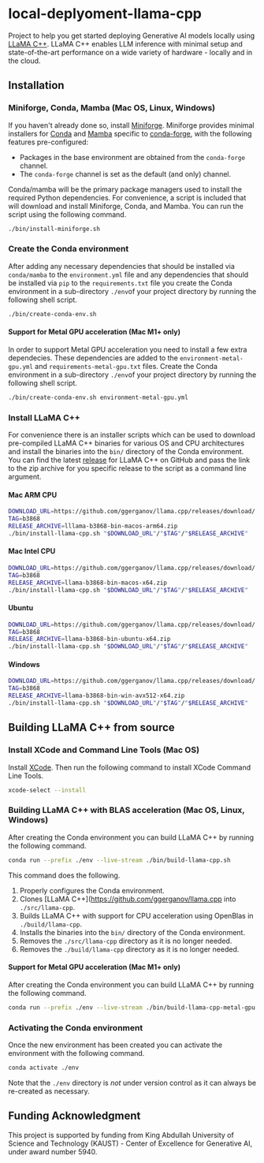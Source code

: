 # local-deplyoment-llama-cpp

Project to help you get started deploying Generative AI models locally using 
[LLaMA C++](https://github.com/ggerganov/llama.cpp). LLaMA C++ enables LLM inference with minimal setup and 
state-of-the-art performance on a wide variety of hardware - locally and in the cloud.

## Installation

### Miniforge, Conda, Mamba (Mac OS, Linux, Windows)

If you haven't already done so, install [Miniforge](https://github.com/conda-forge/miniforge). Miniforge provides 
minimal installers for [Conda](https://conda.io/) and [Mamba](https://github.com/mamba-org/mamba) specific to 
[conda-forge](https://conda-forge.org/), with the following features pre-configured:

   * Packages in the base environment are obtained from the `conda-forge` channel.
   * The `conda-forge` channel is set as the default (and only) channel.

Conda/mamba will be the primary package managers used to install the required Python dependencies. For 
convenience, a script is included that will download and install Miniforge, Conda, and Mamba. You can run the 
script using the following command.

```bash
./bin/install-miniforge.sh
```

### Create the Conda environment

After adding any necessary dependencies that should be installed via `conda/mamba` to the `environment.yml` file and any 
dependencies that should be installed via `pip` to the `requirements.txt` file you create the Conda environment in a 
sub-directory `./env`of your project directory by running the following shell script.

```bash
./bin/create-conda-env.sh
```

#### Support for Metal GPU acceleration (Mac M1+ only)

In order to support Metal GPU acceleration you need to install a few extra dependecies. These dependencies are added to the 
`environment-metal-gpu.yml` and `requirements-metal-gpu.txt` files. Create the Conda environment in a sub-directory `./env`of 
your project directory by running the following shell script.

```bash
./bin/create-conda-env.sh environment-metal-gpu.yml
```

### Install LLaMA C++ 

For convenience there is an installer scripts which can be used to download pre-compiled LLaMA C++ binaries for various 
OS and CPU architectures and install the binaries into the `bin/` directory of the Conda environment. You can find the 
latest [release](https://github.com/ggerganov/llama.cpp/releases) for LLaMA C++ on GitHub and pass the link to the zip archive for you specific release to the script as a command line argument.

#### Mac ARM CPU

```bash
DOWNLOAD_URL=https://github.com/ggerganov/llama.cpp/releases/download/
TAG=b3868
RELEASE_ARCHIVE=lllama-b3868-bin-macos-arm64.zip
./bin/install-llama-cpp.sh "$DOWNLOAD_URL"/"$TAG"/"$RELEASE_ARCHIVE"
```

#### Mac Intel CPU

```bash
DOWNLOAD_URL=https://github.com/ggerganov/llama.cpp/releases/download/
TAG=b3868
RELEASE_ARCHIVE=llama-b3868-bin-macos-x64.zip
./bin/install-llama-cpp.sh "$DOWNLOAD_URL"/"$TAG"/"$RELEASE_ARCHIVE"
```

#### Ubuntu

```bash
DOWNLOAD_URL=https://github.com/ggerganov/llama.cpp/releases/download/
TAG=b3868
RELEASE_ARCHIVE=llama-b3868-bin-ubuntu-x64.zip
./bin/install-llama-cpp.sh "$DOWNLOAD_URL"/"$TAG"/"$RELEASE_ARCHIVE"
```

#### Windows

```bash
DOWNLOAD_URL=https://github.com/ggerganov/llama.cpp/releases/download/
TAG=b3868
RELEASE_ARCHIVE=llama-b3868-bin-win-avx512-x64.zip
./bin/install-llama-cpp.sh "$DOWNLOAD_URL"/"$TAG"/"$RELEASE_ARCHIVE"
```

## Building LLaMA C++ from source

### Install XCode and Command Line Tools (Mac OS)

Install [XCode](https://developer.apple.com/xcode/). Then run the following command to install XCode Command Line Tools.

```bash
xcode-select --install
```

### Building LLaMA C++ with BLAS acceleration (Mac OS, Linux, Windows)

After creating the Conda environment you can build LLaMA C++ by running the following command.

```bash
conda run --prefix ./env --live-stream ./bin/build-llama-cpp.sh
```

This command does the following.

1. Properly configures the Conda environment.
2. Clones [LLaMA C++](https://github.com/ggerganov/llama.cpp into `./src/llama-cpp`.
4. Builds LLaMA C++ with support for CPU acceleration using OpenBlas in `./build/llama-cpp`.
5. Installs the binaries into the `bin/` directory of the Conda environment.
6. Removes the `./src/llama-cpp` directory as it is no longer needed.
7. Removes the `./build/llama-cpp` directory as it is no longer needed.

#### Support for Metal GPU acceleration (Mac M1+ only)

After creating the Conda environment you can build LLaMA C++ by running the following command.

```bash
conda run --prefix ./env --live-stream ./bin/build-llama-cpp-metal-gpu.sh
```

### Activating the Conda environment

Once the new environment has been created you can activate the environment with the following command.

```bash
conda activate ./env
```

Note that the `./env` directory is *not* under version control as it can always be re-created as 
necessary.

## Funding Acknowledgment

This project is supported by funding from King Abdullah University of Science and Technology (KAUST) - Center of Excellence for Generative AI, under award number 5940.
